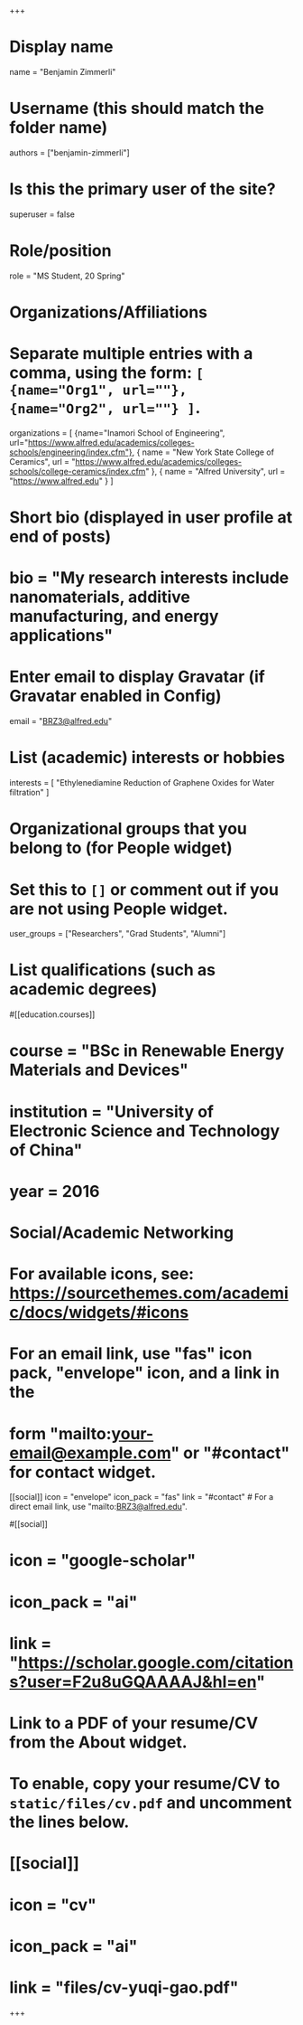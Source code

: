 +++
# Display name
name = "Benjamin Zimmerli"

# Username (this should match the folder name)
authors = ["benjamin-zimmerli"]

# Is this the primary user of the site?
superuser = false

# Role/position
role = "MS Student, 20 Spring"

# Organizations/Affiliations
#   Separate multiple entries with a comma, using the form: `[ {name="Org1", url=""}, {name="Org2", url=""} ]`.
organizations = [ {name="Inamori School of Engineering", url="https://www.alfred.edu/academics/colleges-schools/engineering/index.cfm"}, { name = "New York State College of Ceramics", url = "https://www.alfred.edu/academics/colleges-schools/college-ceramics/index.cfm" }, { name = "Alfred University", url = "https://www.alfred.edu" }  ]

# Short bio (displayed in user profile at end of posts)
# bio = "My research interests include nanomaterials, additive manufacturing, and energy applications"

# Enter email to display Gravatar (if Gravatar enabled in Config)
email = "BRZ3@alfred.edu"

# List (academic) interests or hobbies
interests = [
  "Ethylenediamine Reduction of Graphene Oxides for Water filtration"
]

# Organizational groups that you belong to (for People widget)
#   Set this to `[]` or comment out if you are not using People widget.
user_groups = ["Researchers", "Grad Students", "Alumni"]

# List qualifications (such as academic degrees)


#[[education.courses]]
#  course = "BSc in Renewable Energy Materials and Devices"
#  institution = "University of Electronic Science and Technology of China"
#  year = 2016

  
# Social/Academic Networking
# For available icons, see: https://sourcethemes.com/academic/docs/widgets/#icons
#   For an email link, use "fas" icon pack, "envelope" icon, and a link in the
#   form "mailto:your-email@example.com" or "#contact" for contact widget.

[[social]]
  icon = "envelope"
  icon_pack = "fas"
  link = "#contact"  # For a direct email link, use "mailto:BRZ3@alfred.edu".

  
#[[social]]
#  icon = "google-scholar"
#  icon_pack = "ai"
#  link = "https://scholar.google.com/citations?user=F2u8uGQAAAAJ&hl=en"



# Link to a PDF of your resume/CV from the About widget.
# To enable, copy your resume/CV to `static/files/cv.pdf` and uncomment the lines below.
# [[social]]
#   icon = "cv"
#   icon_pack = "ai"
#   link = "files/cv-yuqi-gao.pdf"

+++



